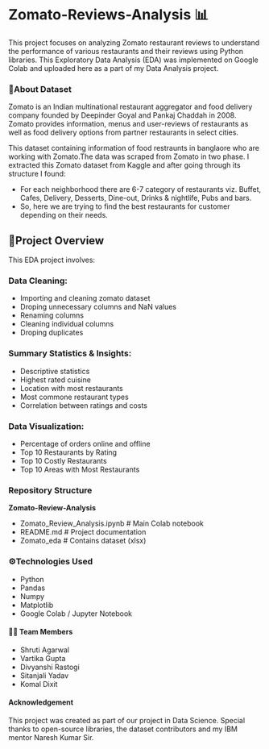# Zomato-Reviews-Analysis 📊
This project focuses on analyzing Zomato restaurant reviews to understand the performance of various restaurants and their reviews using Python libraries.
This Exploratory Data Analysis (EDA) was implemented on Google Colab and uploaded here as a part of my Data Analysis project.

### 📍About Dataset
Zomato is an Indian multinational restaurant aggregator and food delivery company founded by Deepinder Goyal and Pankaj Chaddah in 2008. Zomato provides information, menus and user-reviews of restaurants as well as food delivery options from partner restaurants in select cities.

This dataset containing information of food restraunts in banglaore who are working with Zomato.The data was scraped from Zomato in two phase. 
I extracted this Zomato dataset from Kaggle and after going through its structure I found:

- For each neighborhood there are 6-7 category of restaurants viz. Buffet, Cafes, Delivery, Desserts, Dine-out, Drinks & nightlife, Pubs and bars. 
- So, here we are trying to find the best restaurants for customer depending on their needs.

  
## 📑Project Overview
This EDA project involves:

### Data Cleaning:
- Importing and cleaning zomato dataset
- Droping unnecessary columns and NaN values
- Renaming columns
- Cleaning individual columns
- Droping duplicates

### Summary Statistics & Insights:
- Descriptive statistics
- Highest rated cuisine
- Location with most restaurants
- Most commone restaurant types
- Correlation between ratings and costs

### Data Visualization:
- Percentage of orders online and offline
- Top 10 Restaurants by Rating
- Top 10 Costly Restaurants
- Top 10 Areas with Most Restaurants


### Repository Structure
**Zomato-Review-Analysis**
- Zomato_Review_Analysis.ipynb   # Main Colab notebook
- README.md   # Project documentation
- Zomato_eda   # Contains dataset (xlsx)

### ⚙️Technologies Used
- Python
- Pandas
- Numpy
- Matplotlib
- Google Colab / Jupyter Notebook

#### 👩‍💻 Team Members
- Shruti Agarwal
- Vartika Gupta
- Divyanshi Rastogi
- Sitanjali Yadav
- Komal Dixit

#### Acknowledgement
This project was created as part of our project in Data Science. Special thanks to open-source libraries, the dataset contributors and my IBM mentor Naresh Kumar Sir.
